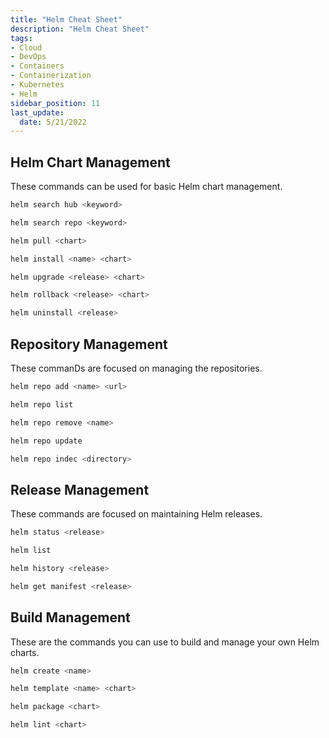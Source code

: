 ```yaml
---
title: "Helm Cheat Sheet"
description: "Helm Cheat Sheet"
tags: 
- Cloud
- DevOps
- Containers
- Containerization
- Kubernetes
- Helm
sidebar_position: 11
last_update:
  date: 5/21/2022 
---
```




## Helm Chart Management

These commands can be used for basic Helm chart management. 

```bash
helm search hub <keyword> 
```
```bash
helm search repo <keyword>
```
```bash
helm pull <chart> 
```
```bash
helm install <name> <chart> 
```
```bash
helm upgrade <release> <chart>
```
```bash
helm rollback <release> <chart>
```
```bash
helm uninstall <release> 
```

## Repository Management

These commanDs are focused on managing the repositories.

```bash
helm repo add <name> <url>
```
```bash
helm repo list 
```
```bash
helm repo remove <name>
```
```bash
helm repo update 
```
```bash
helm repo indec <directory> 
```


## Release Management

These commands are focused on maintaining Helm releases.

```bash
helm status <release>  
```
```bash
helm list 
```
```bash
helm history <release>
```
```bash
helm get manifest <release>
```

## Build Management 

These are the commands you can use to build and manage your own Helm charts.

```bash
helm create <name> 
```
```bash
helm template <name> <chart>
```
```bash
helm package <chart> 
```
```bash
helm lint <chart> 
```


 

